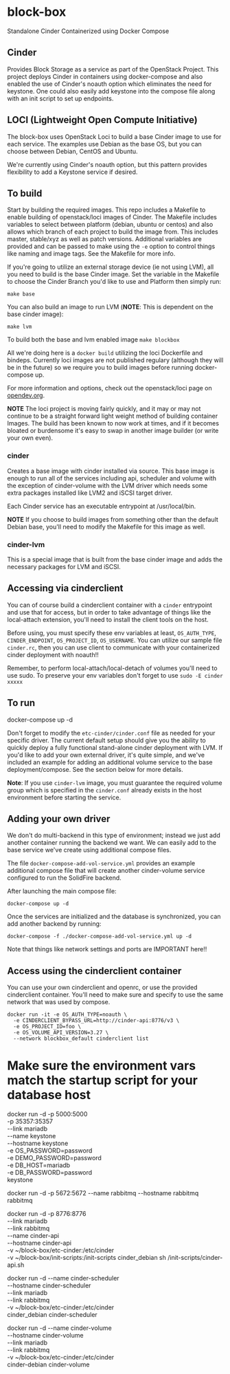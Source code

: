 # block-box
Standalone Cinder Containerized using Docker Compose

## Cinder
Provides Block Storage as a service as part of the OpenStack Project.
This project deploys Cinder in containers using docker-compose and
also enabled the use of Cinder's noauth option which eliminates the
need for keystone.  One could also easily add keystone into the
compose file along with an init script to set up endpoints.

## LOCI (Lightweight Open Compute Initiative)
The block-box uses OpenStack Loci to build a base Cinder image to use
for each service.  The examples use Debian as the base OS, but you can
choose between Debian, CentOS and Ubuntu.

We're currently using Cinder's noauth option, but this pattern provides
flexibility to add a Keystone service if desired.

## To build
Start by building the required images.  This repo includes a Makefile to
enable building of openstack/loci images of Cinder.  The
Makefile includes variables to select between platform (debian, ubuntu or
centos) and also allows which branch of each project to build the image from.
This includes master, stable/xyz as well as patch versions.  Additional
variables are provided and can be passed to make using the `-e` option to
control things like naming and image tags.  See the Makefile for more info.

If you're going to utilize an external storage device (ie not using LVM), all
you need to build is the base Cinder image.  Set the variable in the Makefile
to choose the Cinder Branch you'd like to use and Platform then simply run:

```make base```

You can also build an image to run LVM (**NOTE**: This is dependent on the base cinder image):

```make lvm```

To build both the base and lvm enabled image
```make blockbox```

All we're doing here is a ```docker build``` utilizing the loci
Dockerfile and bindeps.  Currently loci images are not published
regulary (although they will be in the future) so we require you
to build images before running docker-compose up.

For more information and options, check out the openstack/loci page
on [opendev.org](https://opendev.org/openstack/loci).

**NOTE** The loci project is moving fairly quickly, and it may or may not
continue to be a straight forward light weight method of building container
Images. The build has been known to now work at times, and if it becomes
bloated or burdensome it's easy to swap in another image builder (or write your
own even).

### cinder
Creates a base image with cinder installed via source.  This base image is
enough to run all of the services including api, scheduler and volume with
the exception of cinder-volume with the LVM driver which needs some extra
packages installed like LVM2 and iSCSI target driver.

Each Cinder service has an executable entrypoint at /usr/local/bin.

**NOTE** If you choose to build images from something other than the default Debian
base, you'll need to modify the Makefile for this image as well.

### cinder-lvm
This is a special image that is built from the base cinder image and adds the
necessary packages for LVM and iSCSI.

## Accessing via cinderclient
You can of course build a cinderclient container with a `cinder` entrypoint and
use that for access, but in order to take advantage of things like the
local-attach extension, you'll need to install the client tools on the host.

Before using, you must specify these env variables at least,
``OS_AUTH_TYPE``, ``CINDER_ENDPOINT``, ``OS_PROJECT_ID``, ``OS_USERNAME``.
You can utilize our sample file ``cinder.rc``, then you can use client
to communicate with your containerized cinder deployment with noauth!!


Remember, to perform local-attach/local-detach of volumes you'll need to use
sudo.  To preserve your env variables don't forget to use `sudo -E cinder xxxxx`

## To run
docker-compose up -d

Don't forget to modify the `etc-cinder/cinder.conf` file as needed for your
specific driver. The current default setup should give you the ability to
quickly deploy a fully functional stand-alone cinder deployment with LVM.
If you'd like to add your own external driver, it's quite simple, and we've
included an example for adding an additional volume service to the base
deployment/compose.  See the section below for more details.

**Note**: If you use ``cinder-lvm`` image, you must guarantee the required
volume group which is specified in the ``cinder.conf`` already exists in
the host environment before starting the service.

## Adding your own driver
We don't do multi-backend in this type of environment; instead we just add
another container running the backend we want.  We can easily add to the base
service we've create using additional compose files.

The file `docker-compose-add-vol-service.yml` provides an example additional
compose file that will create another cinder-volume service configured to run
the SolidFire backend.

After launching the main compose file:
```shell
docker-compose up -d
```

Once the services are initialized and the database is synchronized, you can add
another backend by running:
```shell
docker-compose -f ./docker-compose-add-vol-service.yml up -d
```

Note that things like network settings and ports are IMPORTANT here!!

## Access using the cinderclient container

You can use your own cinderclient and openrc, or use the provided cinderclient
container.  You'll need to make sure and specify to use the same network
that was used by compose.

```shell
docker run -it -e OS_AUTH_TYPE=noauth \
  -e CINDERCLIENT_BYPASS_URL=http://cinder-api:8776/v3 \
  -e OS_PROJECT_ID=foo \
  -e OS_VOLUME_API_VERSION=3.27 \
  --network blockbox_default cinderclient list
```

# Make sure the environment vars match the startup script for your database host
docker run -d -p 5000:5000 \
  -p 35357:35357 \
  --link mariadb \
  --name keystone \
  --hostname keystone \
  -e OS_PASSWORD=password \
  -e DEMO_PASSWORD=password \
  -e DB_HOST=mariadb \
  -e DB_PASSWORD=password \
  keystone

docker run -d -p 5672:5672 --name rabbitmq --hostname rabbitmq rabbitmq

docker run -d -p 8776:8776 \
  --link mariadb \
  --link rabbitmq \
  --name cinder-api \
  --hostname cinder-api \
  -v ~/block-box/etc-cinder:/etc/cinder \
  -v ~/block-box/init-scripts:/init-scripts
  cinder_debian sh /init-scripts/cinder-api.sh

docker run -d --name cinder-scheduler \
  --hostname cinder-scheduler \
  --link mariadb \
  --link rabbitmq \
  -v ~/block-box/etc-cinder:/etc/cinder \
  cinder_debian cinder-scheduler

docker run -d --name cinder-volume \
  --hostname cinder-volume \
  --link mariadb \
  --link rabbitmq \
  -v ~/block-box/etc-cinder:/etc/cinder \
  cinder-debian cinder-volume
```
